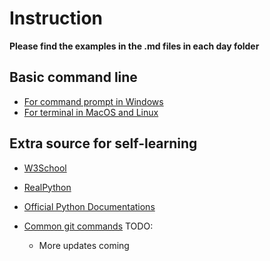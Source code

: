 # Instruction

**Please find the examples in the .md files in each day folder**

## Basic command line

- [For command prompt in Windows](https://www.digitalcitizen.life/command-prompt-how-use-basic-commands)
- [For terminal in MacOS and Linux](https://blog.teamtreehouse.com/introduction-to-the-mac-os-x-command-line)

## Extra source for self-learning

- [W3School](https://www.w3schools.com/python/default.asp)
- [RealPython](https://realpython.com/)
- [Official Python Documentations](https://docs.python.org/3/tutorial/index.html)

- [Common git commands](https://rubygarage.org/blog/most-basic-git-commands-with-examples)
TODO:
    - More updates coming
